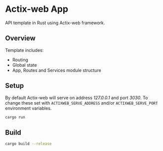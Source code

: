 # Actix-web App

API template in Rust using Actix-web framework.

## Overview

Template includes:
- Routing
- Global state
- App, Routes and Services module structure

## Setup

By default Actix-web will serve on address *127.0.0.1* and port *3030*. To change these set with `ACTIXWEB_SERVE_ADDRESS`
and/or `ACTIXWEB_SERVE_PORT` environment variables.

```bash
cargo run
```

## Build 

```bash
cargo build --release
```